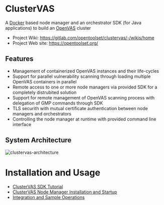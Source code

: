 # ClusterVAS

A [Docker](https://www.docker.com/) based node manager and an orchestrator SDK (for Java applications) to build an [OpenVAS](https://www.openvas.org/) cluster

* Project Wiki: https://gitlab.com/opentoolset/clustervas/-/wikis/home
* Project Web site: https://opentoolset.org/


## Features
* Management of containerized OpenVAS instances and their life-cycles
* Support for parallel vulnerability scanning through loading multiple OpenVAS containers in parallel
* Remote access to one or more node managers via provided SDK for a completely distrubited solution
* Support for remote management of OpenVAS scanning process with delegation of GMP commands through SDK
* TLS securith with mutual certificate authentication between node managers and orchestrators
* Controlling the node manager at runtime with provided command line interface

## System Architecture

![clustervas-architecture](https://gitlab.com/opentoolset/clustervas/-/wikis/uploads/bb94be7ebb739e3ced107ae5aa41d3c0/clustervas-architecture.png)

# Installation and Usage

* [ClusterVAS SDK Tutorial](https://gitlab.com/opentoolset/clustervas/-/wikis/ClusterVAS-SDK-Tutorial)
* [ClusterVAS Node Manager Installation and Startup](https://gitlab.com/opentoolset/clustervas/-/wikis/ClusterVAS-Node-Manager-Installation)
* [Integration and Sample Operations](https://gitlab.com/opentoolset/clustervas/-/wikis/Integration-and-Sample-Operations)